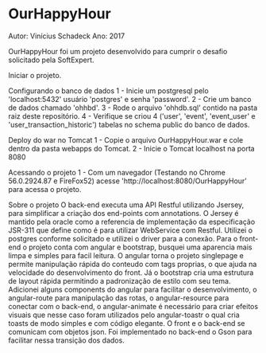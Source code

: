 # OurHappyHour

Autor: Vinícius Schadeck
Ano: 2017

OurHappyHour foi um projeto desenvolvido para cumprir o desafio solicitado pela SoftExpert.

Iniciar o projeto.

Configurando o banco de dados
1 - Inicie um postgresql pelo 'localhost:5432' usuário 'postgres' e senha 'password'.
2 - Crie um banco de dados chamado 'ohhbd'.
3 - Rode o arquivo 'ohhdb.sql' contido na pasta raiz deste repositório.
4 - Verifique se criou 4 ('user', 'event', 'event_user' e 'user_transaction_historic') tabelas no schema public do banco de dados.

Deploy do war no Tomcat
1 - Copie o arquivo OurHappyHour.war e cole dentro da pasta webapps do Tomcat.
2 - Inicie o Tomcat localhost na porta 8080

Acessando o projeto
1 - Com um navegador (Testando no Chrome 56.0.2924.87 e FireFox52) acesse 'http://localhost:8080/OurHappyHour' para acessa o projeto.

Sobre o projeto
O back-end executa uma API Restful utilizando Jsersey, para simplificar a criação dos end-points com annotations. O Jersey é mantido pela oracle como a referencia de implementação da especificação JSR-311 que define como é para utilizar WebService com Restful. Utilizei o postgres conforme solicitado e utilizei o driver para a conexão.
Para o front-end o projeto conta com angular e bootstrap, busquei uma aparencia mais limpa e simples para facil leitura. O angular torna o projeto singlepage e permite manipulação rápida do conteudo com tags proprias, o que ajuda na velocidade do desenvolvimento do front. Já o bootstrap cria uma estrutura de layout rápida permitindo a padronização de estilo com seu tema. Adicionei alguns components do angular para facilitar o desenvolvimento, o angular-route para manipulação das rotas, o angular-resource para conectar com o back-end, o angular-animate é necessário para criar efeitos visuais que nesse caso foram utilizados pelo angular-toastr o qual cria toasts de modo simples e com código elegante.
O front e o back-end se comunicam com objetos json. Foi implementado no back-end o Gson para facilitar nessa transição dos dados.
